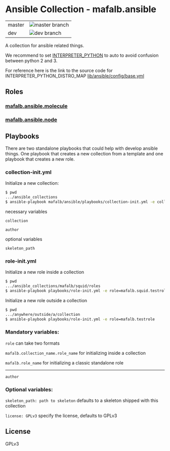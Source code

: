 # Ansible Collection - mafalb.ansible

|||
|---|---|
|master|![master branch](https://github.com/mafalb/ansible-collection-ansible/workflows/CI/badge.svg)|
|dev|![dev branch](https://github.com/mafalb/ansible-collection-ansible/workflows/CI/badge.svg?branch=dev)|

A collection for ansible related things.

We recommend to set [INTERPRETER_PYTHON](https://docs.ansible.com/ansible/latest/reference_appendices/config.html#interpreter-python) to auto to avoid confusion between python 2 and 3.

For reference here is the link to the source code for INTERPRETER_PYTHON_DISTRO_MAP [lib/ansible/config/base.yml](https://raw.githubusercontent.com/ansible/ansible/devel/lib/ansible/config/base.yml)

## Roles

### [mafalb.ansible.molecule](roles/molecule/README.md)

### [mafalb.ansible.node](roles/node/README.md)

## Playbooks

There are two standalone playbooks that could help with develop ansible things. One playbook that creates a new collection from a template and one playbook that creates a new role.

### collection-init.yml

Initialize a new collection:

```sh
$ pwd
.../ansible_collections
$ ansible-playbook mafalb/ansible/playbooks/collection-init.yml -e collection=mafalb.squid
```

necessary variables

```collection```

```author```

optional variables

```skeleton_path```

### role-init.yml

Initialize a new role inside a collection

```sh
$ pwd
.../ansible_collections/mafalb/squid/roles
$ ansible-playbook playbooks/role-init.yml -e role=mafalb.squid.testrole
```

Initialize a new role outside a collection

```sh
$ pwd
.../anywhere/outside/a/collection
$ ansible-playbook playbooks/role-init.yml -e role=mafalb.testrole
```

### Mandatory variables:

```role``` can take two formats

```mafalb.collection_name.role_name``` for initializing inside a collection

```mafalb.role_name``` for initializing a classic standalone role

---

```author```

### Optional variables:

```skeleton_path: path to skeleton``` defaults to a skeleton shipped with this collection

```license: GPLv3``` specify the license, defaults to GPLv3

## License

GPLv3
